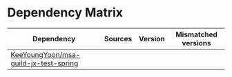 # Dependency Matrix

Dependency | Sources | Version | Mismatched versions
---------- | ------- | ------- | -------------------
[KeeYoungYoon/msa-guild-jx-test-spring](https://github.com/KeeYoungYoon/msa-guild-jx-test-spring.git) |  | []() | 
